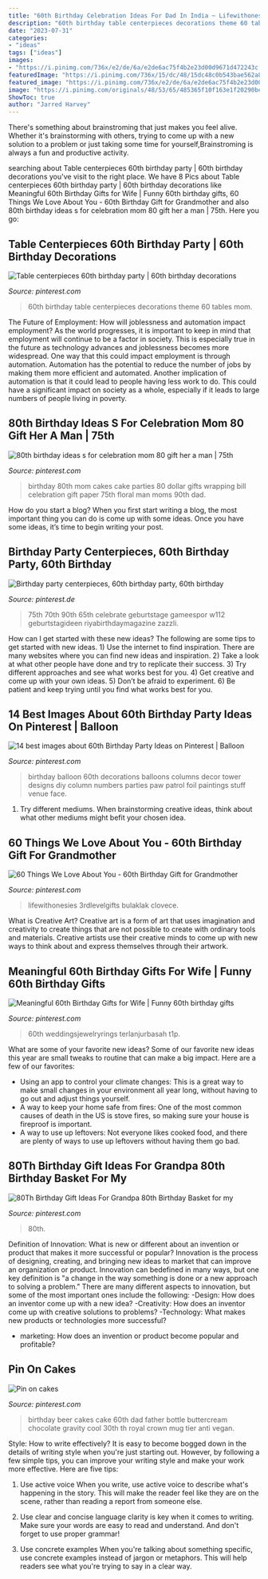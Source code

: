 ```yaml
---
title: "60th Birthday Celebration Ideas For Dad In India ~ Lifewithonesies 3rdlevelgifts Bulaklak Clovece"
description: "60th birthday table centerpieces decorations theme 60 tables mom"
date: "2023-07-31"
categories:
- "ideas"
tags: ["ideas"]
images:
- "https://i.pinimg.com/736x/e2/de/6a/e2de6ac75f4b2e23d00d9671d472243c.jpg"
featuredImage: "https://i.pinimg.com/736x/15/dc/48/15dc48c0b543bae562a8b5d432dcf77f.jpg"
featured_image: "https://i.pinimg.com/736x/e2/de/6a/e2de6ac75f4b2e23d00d9671d472243c.jpg"
image: "https://i.pinimg.com/originals/48/53/65/485365f10f163e1f20290beb0504ac11.jpg"
ShowToc: true
author: "Jarred Harvey"
---
```



There's something about brainstroming that just makes you feel alive. Whether it's brainstorming with others, trying to come up with a new solution to a problem or just taking some time for yourself,Brainstroming is always a fun and productive activity.

	

		
searching about Table centerpieces 60th birthday party | 60th birthday decorations you've visit to the right place. We have 8 Pics about Table centerpieces 60th birthday party | 60th birthday decorations like Meaningful 60th Birthday Gifts for Wife | Funny 60th birthday gifts, 60 Things We Love About You - 60th Birthday Gift for Grandmother and also 80th birthday ideas s for celebration mom 80 gift her a man | 75th. Here you go:
		
    
## Table Centerpieces 60th Birthday Party | 60th Birthday Decorations

<img loading=lazy src="https://i.pinimg.com/originals/48/53/65/485365f10f163e1f20290beb0504ac11.jpg" onerror="this.onerror=null;this.src='https://tse3.mm.bing.net/th?id=OIP.5KprQxxN80JtphqkiVUY7wHaNK&amp;pid=15.1';" alt="Table centerpieces 60th birthday party | 60th birthday decorations">

_Source: pinterest.com_

>60th birthday table centerpieces decorations theme 60 tables mom. 

	

The Future of Employment: How will joblessness and automation impact employment?
As the world progresses, it is important to keep in mind that employment will continue to be a factor in society. This is especially true in the future as technology advances and joblessness becomes more widespread. One way that this could impact employment is through automation. Automation has the potential to reduce the number of jobs by making them more efficient and automated. Another implication of automation is that it could lead to people having less work to do. This could have a significant impact on society as a whole, especially if it leads to large numbers of people living in poverty.

    
## 80th Birthday Ideas S For Celebration Mom 80 Gift Her A Man | 75th

<img loading=lazy src="https://i.pinimg.com/736x/15/dc/48/15dc48c0b543bae562a8b5d432dcf77f.jpg" onerror="this.onerror=null;this.src='https://tse3.mm.bing.net/th?id=OIP.VTqj04w7WVhKfzRG0eKp8wHaJ3&amp;pid=15.1';" alt="80th birthday ideas s for celebration mom 80 gift her a man | 75th">

_Source: pinterest.com_

>birthday 80th mom cakes cake parties 80 dollar gifts wrapping bill celebration gift paper 75th floral man moms 90th dad. 

	

How do you start a blog?
When you first start writing a blog, the most important thing you can do is come up with some ideas. Once you have some ideas, it’s time to begin writing your post.

    
## Birthday Party Centerpieces, 60th Birthday Party, 60th Birthday

<img loading=lazy src="https://i.pinimg.com/736x/a9/17/0a/a9170a53fbc01870d0a567b7df42f98d.jpg" onerror="this.onerror=null;this.src='https://tse3.mm.bing.net/th?id=OIP.VYwJx5LmiAczIHN5jgcTEwHaJ4&amp;pid=15.1';" alt="Birthday party centerpieces, 60th birthday party, 60th birthday">

_Source: pinterest.de_

>75th 70th 90th 65th celebrate geburtstage gameespor w112 geburtstagideen riyabirthdaymagazine zazzli. 

	

How can I get started with these new ideas?
The following are some tips to get started with new ideas. 1) Use the internet to find inspiration. There are many websites where you can find new ideas and inspiration. 2) Take a look at what other people have done and try to replicate their success. 3) Try different approaches and see what works best for you. 4) Get creative and come up with your own ideas. 5) Don’t be afraid to experiment. 6) Be patient and keep trying until you find what works best for you.

    
## 14 Best Images About 60th Birthday Party Ideas On Pinterest | Balloon

<img loading=lazy src="https://s-media-cache-ak0.pinimg.com/736x/a5/a7/4b/a5a74b34743fbe01b49977ab9e3ce7f4.jpg" onerror="this.onerror=null;this.src='https://tse3.mm.bing.net/th?id=OIP.Wpdxue4J_0ygKPuUxEWeGQHaLR&amp;pid=15.1';" alt="14 best images about 60th Birthday Party Ideas on Pinterest | Balloon">

_Source: pinterest.com_

>birthday balloon 60th decorations balloons columns decor tower designs diy column numbers parties paw patrol foil paintings stuff venue face. 

	

1. Try different mediums. When brainstorming creative ideas, think about what other mediums might befit your chosen idea.

    
## 60 Things We Love About You - 60th Birthday Gift For Grandmother

<img loading=lazy src="https://i.pinimg.com/736x/c2/97/68/c297680fecce9a3f97a21eab232dfe46.jpg" onerror="this.onerror=null;this.src='https://tse4.mm.bing.net/th?id=OIP.hc7ShSaPQArix-ECGqwbpQHaJ3&amp;pid=15.1';" alt="60 Things We Love About You - 60th Birthday Gift for Grandmother">

_Source: pinterest.com_

>lifewithonesies 3rdlevelgifts bulaklak clovece. 

	

What is Creative Art?
Creative art is a form of art that uses imagination and creativity to create things that are not possible to create with ordinary tools and materials. Creative artists use their creative minds to come up with new ways to think about and express themselves through their artwork.

    
## Meaningful 60th Birthday Gifts For Wife | Funny 60th Birthday Gifts

<img loading=lazy src="https://i.pinimg.com/736x/aa/1d/8c/aa1d8cc15c062c107c53b3324564c321.jpg" onerror="this.onerror=null;this.src='https://tse4.mm.bing.net/th?id=OIP.rrBP7eSn2V2eOQGUS4AuEgHaJ3&amp;pid=15.1';" alt="Meaningful 60th Birthday Gifts for Wife | Funny 60th birthday gifts">

_Source: pinterest.com_

>60th weddingsjewelryrings terlanjurbasah t1p. 

	

What are some of your favorite new ideas?
Some of our favorite new ideas this year are small tweaks to routine that can make a big impact. Here are a few of our favorites: 
- Using an app to control your climate changes: This is a great way to make small changes in your environment all year long, without having to go out and adjust things yourself. 
- A way to keep your home safe from fires: One of the most common causes of death in the US is stove fires, so making sure your house is fireproof is important. 
- A way to use up leftovers: Not everyone likes cooked food, and there are plenty of ways to use up leftovers without having them go bad.

    
## 80Th Birthday Gift Ideas For Grandpa 80th Birthday Basket For My

<img loading=lazy src="https://i.pinimg.com/736x/e2/de/6a/e2de6ac75f4b2e23d00d9671d472243c.jpg" onerror="this.onerror=null;this.src='https://tse4.mm.bing.net/th?id=OIP.U38wfTXlorILfBNdF-J4pgHaJ3&amp;pid=15.1';" alt="80Th Birthday Gift Ideas For Grandpa 80th Birthday Basket for my">

_Source: pinterest.com_

>80th. 

	

Definition of Innovation: What is new or different about an invention or product that makes it more successful or popular?
Innovation is the process of designing, creating, and bringing new ideas to market that can improve an organization or product. Innovation can bedefined in many ways, but one key definition is "a change in the way something is done or a new approach to solving a problem." 
There are many different aspects to innovation, but some of the most important ones include the following: 
-Design: How does an inventor come up with a new idea? 
-Creativity: How does an inventor come up with creative solutions to problems? 
-Technology: What makes new products or technologies more successful? 
- marketing: How does an invention or product become popular and profitable?

    
## Pin On Cakes

<img loading=lazy src="https://i.pinimg.com/736x/28/6c/a3/286ca3a9f4fb8ad8b2f72d6620d1d1d1--birthday-cakes-for-men-th-birthday.jpg" onerror="this.onerror=null;this.src='https://tse1.mm.bing.net/th?id=OIP.iVMPaatLNwhcFe0jM0p6NgAAAA&amp;pid=15.1';" alt="Pin on cakes">

_Source: pinterest.com_

>birthday beer cakes cake 60th dad father bottle buttercream chocolate gravity cool 30th th royal crown mug tier anti vegan. 

	

Style: How to write effectively?
It is easy to become bogged down in the details of writing style when you're just starting out. However, by following a few simple tips, you can improve your writing style and make your work more effective. Here are five tips:
1. Use active voice
When you write, use active voice to describe what's happening in the story. This will make the reader feel like they are on the scene, rather than reading a report from someone else.

2. Use clear and concise language
 clarity is key when it comes to writing. Make sure your words are easy to read and understand. And don't forget to use proper grammar!

3. Use concrete examples    When you're talking about something specific, use concrete examples instead of jargon or metaphors. This will help readers see what you're trying to say in a clear way.

